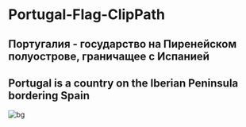 # Portugal-Flag-ClipPath
 
## Португалия - государство на Пиренейском полуострове, граничащее с Испанией

## Portugal is a country on the Iberian Peninsula bordering Spain 

![bg](https://user-images.githubusercontent.com/56477695/166097169-12e37b5b-4d1f-4d75-813c-6f8f98c583c3.jpg)
